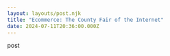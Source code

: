 ```yaml
---
layout: layouts/post.njk
title: "Ecommerce: The County Fair of the Internet"
date: 2024-07-11T20:36:00.000Z
---
```

post
